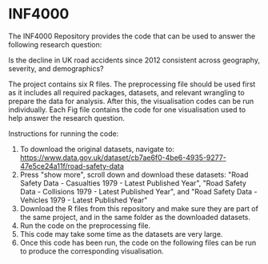 # INF4000
The INF4000 Repository provides the code that can be used to answer the following research question: 

Is the decline in UK road accidents since 2012 consistent across geography, severity, and demographics?

The project contains six R files. The preprocessing file should be used first as it includes all required packages, datasets, and relevant wrangling to prepare the data for analysis. After this, the visualisation codes can be run individually. Each Fig file contains the code for one visualisation used to help answer the research question.


Instructions for running the code:

1. To download the original datasets, navigate to: https://www.data.gov.uk/dataset/cb7ae6f0-4be6-4935-9277-47e5ce24a11f/road-safety-data
2. Press "show more", scroll down and download these datasets: "Road Safety Data - Casualties 1979 - Latest Published Year", "Road Safety Data - Collisions 1979 - Latest Published Year", and "Road Safety Data - Vehicles 1979 - Latest Published Year"
3. Download the R files from this repository and make sure they are part of the same project, and in the same folder as the downloaded datasets.
4. Run the code on the preprocessing file.
5. This code may take some time as the datasets are very large.
6. Once this code has been run, the code on the following files can be run to produce the corresponding visualisation.
